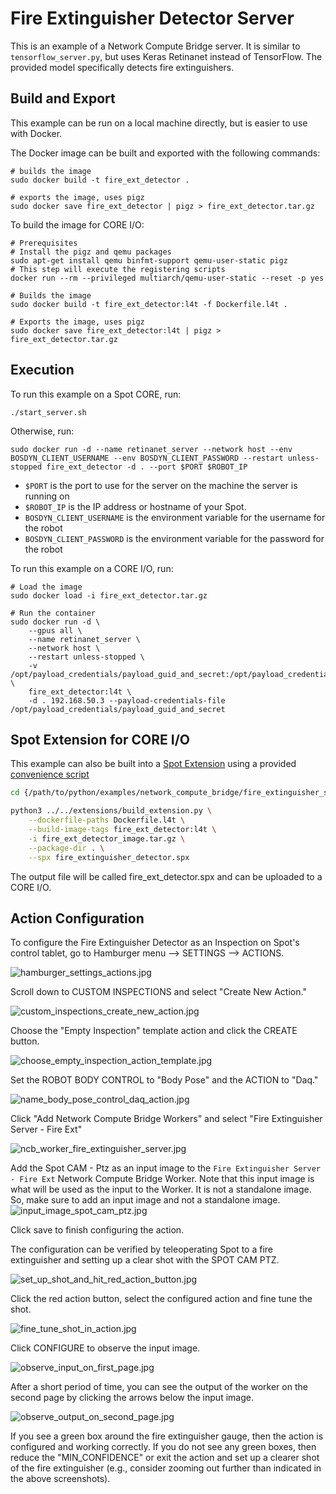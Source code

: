 <!--
Copyright (c) 2023 Boston Dynamics, Inc.  All rights reserved.

Downloading, reproducing, distributing or otherwise using the SDK Software
is subject to the terms and conditions of the Boston Dynamics Software
Development Kit License (20191101-BDSDK-SL).
-->

# Fire Extinguisher Detector Server

This is an example of a Network Compute Bridge server. It is similar to `tensorflow_server.py`, but uses Keras Retinanet instead of TensorFlow. The provided model specifically detects fire extinguishers.

## Build and Export

This example can be run on a local machine directly, but is easier to use with Docker.

The Docker image can be built and exported with the following commands:

```
# builds the image
sudo docker build -t fire_ext_detector .

# exports the image, uses pigz
sudo docker save fire_ext_detector | pigz > fire_ext_detector.tar.gz
```

To build the image for CORE I/O:

```
# Prerequisites
# Install the pigz and qemu packages
sudo apt-get install qemu binfmt-support qemu-user-static pigz
# This step will execute the registering scripts
docker run --rm --privileged multiarch/qemu-user-static --reset -p yes

# Builds the image
sudo docker build -t fire_ext_detector:l4t -f Dockerfile.l4t .

# Exports the image, uses pigz
sudo docker save fire_ext_detector:l4t | pigz > fire_ext_detector.tar.gz
```

## Execution

To run this example on a Spot CORE, run:

```
./start_server.sh
```

Otherwise, run:

```
sudo docker run -d --name retinanet_server --network host --env BOSDYN_CLIENT_USERNAME --env BOSDYN_CLIENT_PASSWORD --restart unless-stopped fire_ext_detector -d . --port $PORT $ROBOT_IP
```

- `$PORT` is the port to use for the server on the machine the server is running on
- `$ROBOT_IP` is the IP address or hostname of your Spot.
- `BOSDYN_CLIENT_USERNAME` is the environment variable for the username for the robot
- `BOSDYN_CLIENT_PASSWORD` is the environment variable for the password for the robot

To run this example on a CORE I/O, run:

```
# Load the image
sudo docker load -i fire_ext_detector.tar.gz

# Run the container
sudo docker run -d \
    --gpus all \
    --name retinanet_server \
    --network host \
    --restart unless-stopped \
    -v /opt/payload_credentials/payload_guid_and_secret:/opt/payload_credentials/payload_guid_and_secret \
    fire_ext_detector:l4t \
    -d . 192.168.50.3 --payload-credentials-file /opt/payload_credentials/payload_guid_and_secret
```

## Spot Extension for CORE I/O

This example can also be built into a [Spot Extension](../../../../docs/payload/docker_containers.md) using a provided [convenience script](../../extensions/README.md)

```sh
cd {/path/to/python/examples/network_compute_bridge/fire_extinguisher_server/}

python3 ../../extensions/build_extension.py \
    --dockerfile-paths Dockerfile.l4t \
    --build-image-tags fire_ext_detector:l4t \
    -i fire_ext_detector_image.tar.gz \
    --package-dir . \
    --spx fire_extinguisher_detector.spx
```

The output file will be called fire_ext_detector.spx and can be uploaded to a CORE I/O.

## Action Configuration

To configure the Fire Extinguisher Detector as an Inspection on Spot's control tablet, go to Hamburger menu --> SETTINGS --> ACTIONS.

![hamburger_settings_actions.jpg](./hamburger_settings_actions.jpg)

Scroll down to CUSTOM INSPECTIONS and select "Create New Action."

![custom_inspections_create_new_action.jpg](./custom_inspections_create_new_action.jpg)

Choose the "Empty Inspection" template action and click the CREATE button.

![choose_empty_inspection_action_template.jpg](./choose_empty_inspection_action_template.jpg)

Set the ROBOT BODY CONTROL to "Body Pose" and the ACTION to "Daq."

![name_body_pose_control_daq_action.jpg](./name_body_pose_control_daq_action.jpg)

Click "Add Network Compute Bridge Workers" and select "Fire Extinguisher Server - Fire Ext"

![ncb_worker_fire_extinguisher_server.jpg](./ncb_worker_fire_extinguisher_server.jpg)

Add the Spot CAM - Ptz as an input image to the `Fire Extinguisher Server - Fire Ext` Network Compute Bridge Worker. Note that this input image is what will be used as the input to the Worker. It is not a standalone image. So, make sure to add an input image and not a standalone image.
![input_image_spot_cam_ptz.jpg](./input_image_spot_cam_ptz.jpg)

Click save to finish configuring the action.

The configuration can be verified by teleoperating Spot to a fire extinguisher and setting up a clear shot with the SPOT CAM PTZ.

![set_up_shot_and_hit_red_action_button.jpg](./set_up_shot_and_hit_red_action_button.jpg)

Click the red action button, select the configured action and fine tune the shot.

![fine_tune_shot_in_action.jpg](./fine_tune_shot_in_action.jpg)

Click CONFIGURE to observe the input image.

![observe_input_on_first_page.jpg](./observe_input_on_first_page.jpg)

After a short period of time, you can see the output of the worker on the second page by clicking the arrows below the input image.

![observe_output_on_second_page.jpg](./observe_output_on_second_page.jpg)

If you see a green box around the fire extinguisher gauge, then the action is configured and working correctly. If you do not see any green boxes, then reduce the "MIN_CONFIDENCE" or exit the action and set up a clearer shot of the fire extinguisher (e.g., consider zooming out further than indicated in the above screenshots).
